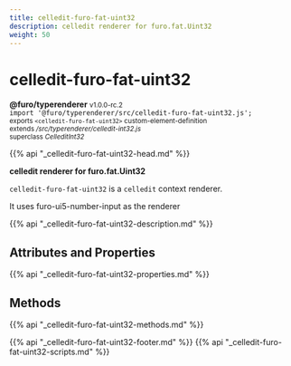 ```yaml
---
title: celledit-furo-fat-uint32
description: celledit renderer for furo.fat.Uint32
weight: 50
---
```


# celledit-furo-fat-uint32
**@furo/typerenderer** <small>v1.0.0-rc.2</small>
<br>`import '@furo/typerenderer/src/celledit-furo-fat-uint32.js';`<small>
<br>exports `<celledit-furo-fat-uint32>` custom-element-definition
<br>extends */src/typerenderer/celledit-int32.js*
<br>superclass *CelleditInt32*</small>

{{% api "_celledit-furo-fat-uint32-head.md" %}}

**celledit renderer for furo.fat.Uint32**

`celledit-furo-fat-uint32` is a `celledit` context renderer.

It uses furo-ui5-number-input as the renderer

{{% api "_celledit-furo-fat-uint32-description.md" %}}


## Attributes and Properties
{{% api "_celledit-furo-fat-uint32-properties.md" %}}



## Methods
{{% api "_celledit-furo-fat-uint32-methods.md" %}}





{{% api "_celledit-furo-fat-uint32-footer.md" %}}
{{% api "_celledit-furo-fat-uint32-scripts.md" %}}
